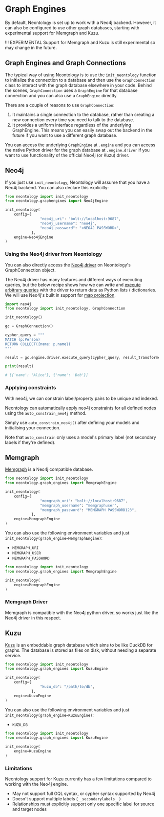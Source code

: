 # Graph Engines

By default, Neontology is set up to work with a Neo4j backend. However, it can also be configured to use other graph databases, starting with experimental support for Memgraph and Kuzu.

!!! EXPERIMENTAL
    Support for Memgraph and Kuzu is still experimental so may change in the future.

## Graph Engines and Graph Connections

The typical way of using Neontology is to use the `init_neontology` function to initialize the connection to a database and then use the `GraphConnection` class to interact with the graph database elsewhere in your code. Behind the scenes, `GraphConnection` uses a `GraphEngine` for that database connection and you can also use a `GraphEngine` directly.

There are a couple of reasons to use `GraphConnection`:

1. It maintains a single connection to the database, rather than creating a new connection every time you need to talk to the database.
2. It provides a uniform interface regardless of the underlying GraphEngine. This means you can easily swap out the backend in the future if you want to use a different graph database.

You can access the underlying `GraphEngine` at `.engine` and you can access the native Python driver for the graph database at `.engine.driver` if you want to use functionality of the official Neo4j (or Kuzu) driver.

## Neo4j

If you just use `init_neontology`, Neontology will assume that you have a Neo4j backend. You can also declare this explicitly:

```python
from neontology import init_neontology
from neontology.graphengines import Neo4jEngine

init_neontology(
    config={
                "neo4j_uri": "bolt://localhost:9687",
                "neo4j_username": "neo4j",
                "neo4j_password": "<NEO4J PASSWORD>",
            },
    engine=Neo4jEngine
)

```

### Using the Neo4j driver from Neontology

You can also directly access the [Neo4j driver](https://neo4j.com/docs/api/python-driver/current/index.html) on Neontology's GraphConnection object.

The Neo4j driver has many features and different ways of executing queries, but the below recipe shows how we can write and [execute arbitrary queries](https://neo4j.com/docs/api/python-driver/current/api.html#neo4j.Driver.execute_query) with the driver to return data as Python lists / dictionaries. We will use Neo4j's built in support for [map projection](https://neo4j.com/docs/cypher-manual/current/values-and-types/maps/).

```python
import neo4j
from neontology import init_neontology, GraphConnection

init_neontology()

gc = GraphConnection()

cypher_query = """
MATCH (p:Person)
RETURN COLLECT({name: p.name})
"""

result = gc.engine.driver.execute_query(cypher_query, result_transformer_=neo4j.Result.single)

print(result)

# [{'name': 'Alice'}, {'name': 'Bob'}]

```

### Applying constraints

With neo4j, we can constrain label/property pairs to be unique and indexed.

Neontology can automatically apply neo4j constraints for all defined nodes using the `auto_constrain_neo4j` method.

Simply use `auto_constrain_neo4j()` after defining your models and initialising your connection.

Note that `auto_constrain` only uses a model's primary label (not secondary labels if they're defined).

## Memgraph

[Memgraph](https://memgraph.com/) is a Neo4j compatible database.

```python
from neontology import init_neontology
from neontology.graph_engines import MemgraphEngine

init_neontology(
    config={
                "memgraph_uri": "bolt://localhost:9687",
                "memgraph_username": "memgraphuser",
                "memgraph_password": "MEMGRAPH PASSWORD123",
            },
    engine=MemgraphEngine
)
```

You can also use the following environment variables and just `init_neontology(graph_engine=MemgraphEngine)`:

* `MEMGRAPH_URI`
* `MEMGRAPH_USER`
* `MEMGRAPH_PASSWORD`

```python
from neontology import init_neontology
from neontology.graph_engines import MemgraphEngine

init_neontology(
    engine=MemgraphEngine
)
```

### Memgraph Driver

Memgraph is compatible with the Neo4j python driver, so works just like the Neo4j driver in this respect.

## Kuzu

[Kuzu](https://kuzudb.com/) is an embeddable graph database which aims to be like DuckDB for graphs. The database is stored as files on disk, without needing a separate service.

```python
from neontology import init_neontology
from neontology.graph_engines import KuzuEngine

init_neontology(
    config={
                "kuzu_db": "/path/to/db",
            },
    engine=KuzuEngine
)
```

You can also use the following environment variables and just `init_neontology(graph_engine=KuzuEngine)`:

* `KUZU_DB`

```python
from neontology import init_neontology
from neontology.graph_engines import KuzuEngine

init_neontology(
    engine=KuzuEngine
)
```

### Limitations

Neontology support for Kuzu currently has a few limitations compared to working with the Neo4j engine.

* May not support full GQL syntax, or cypher syntax supported by Neo4j
* Doesn't support multiple labels (`__secondarylabels__`)
* Relationships must explicitly support only one specific label for source and target nodes
